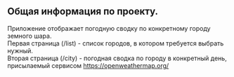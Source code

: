 ## Общая информация по проекту.

Приложение отображает погодную сводку по конкретному городу земного шара.  
Первая страница (/list) - список городов, в котором требуется выбрать нужный.  
Вторая страница (/city) - погодная сводка по городу в конкретный день, присылаемый сервисом https://openweathermap.org/  
